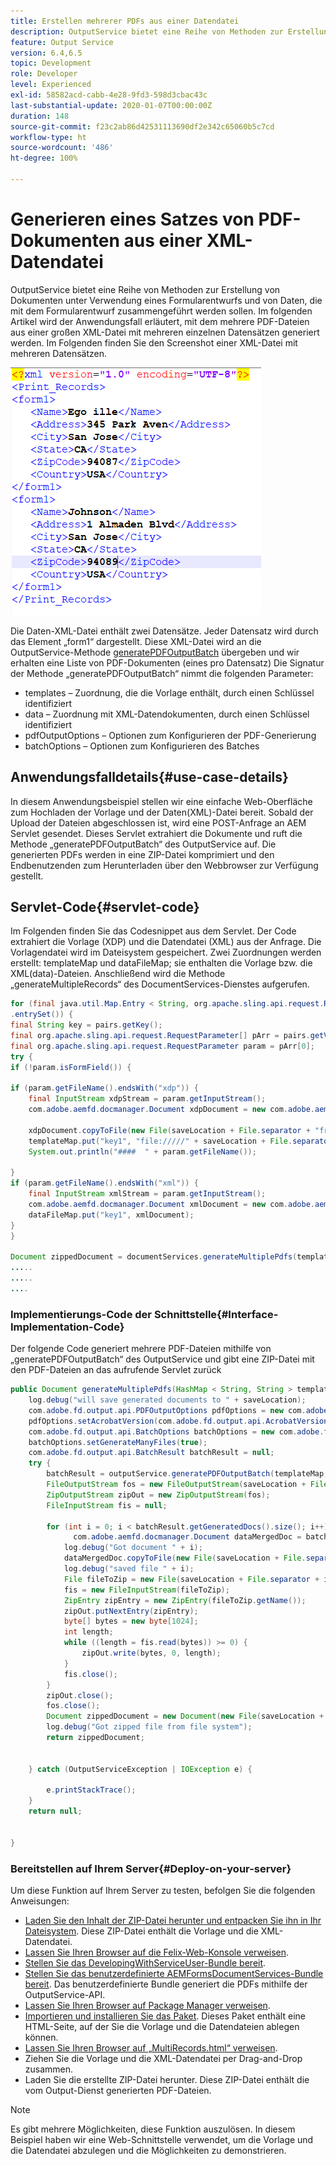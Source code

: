 ```yaml
---
title: Erstellen mehrerer PDFs aus einer Datendatei
description: OutputService bietet eine Reihe von Methoden zur Erstellung von Dokumenten unter Verwendung eines Formularentwurfs und von Daten, die mit dem Formularentwurf zusammengeführt werden sollen. Erfahren Sie, wie Sie mehrere PDF-Dateien aus einer großen XML-Datei generieren, die mehrere einzelne Datensätze enthält.
feature: Output Service
version: 6.4,6.5
topic: Development
role: Developer
level: Experienced
exl-id: 58582acd-cabb-4e28-9fd3-598d3cbac43c
last-substantial-update: 2020-01-07T00:00:00Z
duration: 148
source-git-commit: f23c2ab86d42531113690df2e342c65060b5c7cd
workflow-type: ht
source-wordcount: '486'
ht-degree: 100%

---
```


# Generieren eines Satzes von PDF-Dokumenten aus einer XML-Datendatei

OutputService bietet eine Reihe von Methoden zur Erstellung von Dokumenten unter Verwendung eines Formularentwurfs und von Daten, die mit dem Formularentwurf zusammengeführt werden sollen. Im folgenden Artikel wird der Anwendungsfall erläutert, mit dem mehrere PDF-Dateien aus einer großen XML-Datei mit mehreren einzelnen Datensätzen generiert werden.
Im Folgenden finden Sie den Screenshot einer XML-Datei mit mehreren Datensätzen.

![multi-record-xml](assets/multi-record-xml.PNG)

Die Daten-XML-Datei enthält zwei Datensätze. Jeder Datensatz wird durch das Element „form1“ dargestellt. Diese XML-Datei wird an die OutputService-Methode [generatePDFOutputBatch](https://helpx.adobe.com/de/aem-forms/6/javadocs/com/adobe/fd/output/api/OutputService.html) übergeben und wir erhalten eine Liste von PDF-Dokumenten (eines pro Datensatz)
Die Signatur der Methode „generatePDFOutputBatch“ nimmt die folgenden Parameter:

* templates – Zuordnung, die die Vorlage enthält, durch einen Schlüssel identifiziert
* data – Zuordnung mit XML-Datendokumenten, durch einen Schlüssel identifiziert
* pdfOutputOptions – Optionen zum Konfigurieren der PDF-Generierung
* batchOptions – Optionen zum Konfigurieren des Batches



## Anwendungsfalldetails{#use-case-details}

In diesem Anwendungsbeispiel stellen wir eine einfache Web-Oberfläche zum Hochladen der Vorlage und der Daten(XML)-Datei bereit. Sobald der Upload der Dateien abgeschlossen ist, wird eine POST-Anfrage an AEM Servlet gesendet. Dieses Servlet extrahiert die Dokumente und ruft die Methode „generatePDFOutputBatch“ des OutputService auf. Die generierten PDFs werden in eine ZIP-Datei komprimiert und den Endbenutzenden zum Herunterladen über den Webbrowser zur Verfügung gestellt.

## Servlet-Code{#servlet-code}

Im Folgenden finden Sie das Codesnippet aus dem Servlet. Der Code extrahiert die Vorlage (XDP) und die Datendatei (XML) aus der Anfrage. Die Vorlagendatei wird im Dateisystem gespeichert. Zwei Zuordnungen werden erstellt: templateMap und dataFileMap; sie enthalten die Vorlage bzw. die XML(data)-Dateien. Anschließend wird die Methode „generateMultipleRecords“ des DocumentServices-Dienstes aufgerufen.

```java
for (final java.util.Map.Entry < String, org.apache.sling.api.request.RequestParameter[] > pairs: params
.entrySet()) {
final String key = pairs.getKey();
final org.apache.sling.api.request.RequestParameter[] pArr = pairs.getValue();
final org.apache.sling.api.request.RequestParameter param = pArr[0];
try {
if (!param.isFormField()) {

if (param.getFileName().endsWith("xdp")) {
    final InputStream xdpStream = param.getInputStream();
    com.adobe.aemfd.docmanager.Document xdpDocument = new com.adobe.aemfd.docmanager.Document(xdpStream);

    xdpDocument.copyToFile(new File(saveLocation + File.separator + "fromui.xdp"));
    templateMap.put("key1", "file://///" + saveLocation + File.separator + "fromui.xdp");
    System.out.println("####  " + param.getFileName());

}
if (param.getFileName().endsWith("xml")) {
    final InputStream xmlStream = param.getInputStream();
    com.adobe.aemfd.docmanager.Document xmlDocument = new com.adobe.aemfd.docmanager.Document(xmlStream);
    dataFileMap.put("key1", xmlDocument);
}
}

Document zippedDocument = documentServices.generateMultiplePdfs(templateMap, dataFileMap,saveLocation);
.....
.....
....
```

### Implementierungs-Code der Schnittstelle{#Interface-Implementation-Code}

Der folgende Code generiert mehrere PDF-Dateien mithilfe von „generatePDFOutputBatch“ des OutputService und gibt eine ZIP-Datei mit den PDF-Dateien an das aufrufende Servlet zurück

```java
public Document generateMultiplePdfs(HashMap < String, String > templateMap, HashMap < String, Document > dataFileMap, String saveLocation) {
    log.debug("will save generated documents to " + saveLocation);
    com.adobe.fd.output.api.PDFOutputOptions pdfOptions = new com.adobe.fd.output.api.PDFOutputOptions();
    pdfOptions.setAcrobatVersion(com.adobe.fd.output.api.AcrobatVersion.Acrobat_11);
    com.adobe.fd.output.api.BatchOptions batchOptions = new com.adobe.fd.output.api.BatchOptions();
    batchOptions.setGenerateManyFiles(true);
    com.adobe.fd.output.api.BatchResult batchResult = null;
    try {
        batchResult = outputService.generatePDFOutputBatch(templateMap, dataFileMap, pdfOptions, batchOptions);
        FileOutputStream fos = new FileOutputStream(saveLocation + File.separator + "zippedfile.zip");
        ZipOutputStream zipOut = new ZipOutputStream(fos);
        FileInputStream fis = null;

        for (int i = 0; i < batchResult.getGeneratedDocs().size(); i++) {
              com.adobe.aemfd.docmanager.Document dataMergedDoc = batchResult.getGeneratedDocs().get(i);
            log.debug("Got document " + i);
            dataMergedDoc.copyToFile(new File(saveLocation + File.separator + i + ".pdf"));
            log.debug("saved file " + i);
            File fileToZip = new File(saveLocation + File.separator + i + ".pdf");
            fis = new FileInputStream(fileToZip);
            ZipEntry zipEntry = new ZipEntry(fileToZip.getName());
            zipOut.putNextEntry(zipEntry);
            byte[] bytes = new byte[1024];
            int length;
            while ((length = fis.read(bytes)) >= 0) {
                zipOut.write(bytes, 0, length);
            }
            fis.close();
        }
        zipOut.close();
        fos.close();
        Document zippedDocument = new Document(new File(saveLocation + File.separator + "zippedfile.zip"));
        log.debug("Got zipped file from file system");
        return zippedDocument;


    } catch (OutputServiceException | IOException e) {

        e.printStackTrace();
    }
    return null;


}
```

### Bereitstellen auf Ihrem Server{#Deploy-on-your-server}

Um diese Funktion auf Ihrem Server zu testen, befolgen Sie die folgenden Anweisungen:

* [Laden Sie den Inhalt der ZIP-Datei herunter und entpacken Sie ihn in Ihr Dateisystem](assets/mult-records-template-and-xml-file.zip). Diese ZIP-Datei enthält die Vorlage und die XML-Datendatei.
* [Lassen Sie Ihren Browser auf die Felix-Web-Konsole verweisen](http://localhost:4502/system/console/bundles).
* [Stellen Sie das DevelopingWithServiceUser-Bundle bereit](/help/forms/assets/common-osgi-bundles/DevelopingWithServiceUser.jar).
* [Stellen Sie das benutzerdefinierte AEMFormsDocumentServices-Bundle bereit](/help/forms/assets/common-osgi-bundles/AEMFormsDocumentServices.core-1.0-SNAPSHOT.jar). Das benutzerdefinierte Bundle generiert die PDFs mithilfe der OutputService-API.
* [Lassen Sie Ihren Browser auf Package Manager verweisen](http://localhost:4502/crx/packmgr/index.jsp).
* [Importieren und installieren Sie das Paket](assets/generate-multiple-pdf-from-xml.zip). Dieses Paket enthält eine HTML-Seite, auf der Sie die Vorlage und die Datendateien ablegen können.
* [Lassen Sie Ihren Browser auf „MultiRecords.html“ verweisen](http://localhost:4502/content/DocumentServices/Multirecord.html?).
* Ziehen Sie die Vorlage und die XML-Datendatei per Drag-and-Drop zusammen.
* Laden Sie die erstellte ZIP-Datei herunter. Diese ZIP-Datei enthält die vom Output-Dienst generierten PDF-Dateien.

>[!NOTE]
>Es gibt mehrere Möglichkeiten, diese Funktion auszulösen. In diesem Beispiel haben wir eine Web-Schnittstelle verwendet, um die Vorlage und die Datendatei abzulegen und die Möglichkeiten zu demonstrieren.
